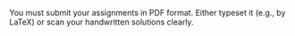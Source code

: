 You must submit your assignments in PDF format. Either typeset it (e.g., by LaTeX) or scan your handwritten solutions clearly. 
